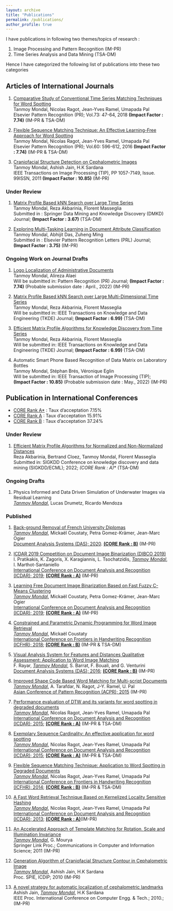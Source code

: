 ```yaml
---
layout: archive
title: "Publications"
permalink: /publications/
author_profile: true
---
```

I have publications in following two themes/topics of research :
1. Image Processing and Pattern Recognition (IM-PR)
2. Time Series Analysis and Data Mining (TSA-DM)

Hence I have categorized the following list of publications into these two categories


## Articles of International Journals


1. [Comparative Study of Conventional Time Series Matching Techniques for Word Spotting](/files/pdf/journal/DTW_PR.pdf) <br/>
Tanmoy Mondal, Nicolas Ragot, Jean-Yves Ramel, Umapada Pal <br/>
Elsevier Pattern Recognition (PR); Vol.73: 47-64, 2018 **(Impact Factor : 7.74)** (IM-PR & TSA-DM)

2.  [Flexible Sequence Matching Technique: An Effective Learning-Free Approach for Word Spotting](/files/pdf/journal/FSM_PR.pdf) <br/>
Tanmoy Mondal, Nicolas Ragot, Jean-Yves Ramel, Umapada Pal <br/>
Elsevier Pattern Recognition (PR); Vol.60: 596-612, 2016 **(Impact Factor : 7.74)** (IM-PR & TSA-DM)

3. [Craniofacial Structure Detection on Cephalometric Images](/files/pdf/journal/TIP.pdf) <br/>
Tanmoy Mondal, Ashish Jain, H.K Sardana <br/> IEEE Transactions on Image Processing (TIP), PP 1057-7149, Issue. 99ISSN, 2011 **(Impact Factor : 10.85)** (IM-PR)


### Under Review

1. [Matrix Profile Based kNN Search over Large Time Series](/files/pdf/journal/kNN_Matrix_Profile.pdf) <br/>
Tanmoy Mondal, Reza Akbarinia, Florent Masseglia <br/>
Submitted in : Springer Data Mining and Knowledge Discovery (DMKD) Journal; **(Impact Factor : 3.67)** (TSA-DM)

2. [Exploring Multi-Tasking Learning in Document Attribute Classification](/files/pdf/journal/font_recog.pdf) <br/>
Tanmoy Mondal, Abhijit Das, Zuheng Ming <br/>
Submitted in : Elsevier Pattern Recognition Letters (PRL) Journal; **(Impact Factor : 3.75)** (IM-PR)



### Ongoing Work on Journal Drafts

1. [Logo Localization of Administrative Documents](/files/pdf/journal/LogoLocalization.pdf) <br/>
Tanmoy Mondal, Alireza Alaei <br/>
Will be submitted in: Pattern Recognition (PR) Journal; **(Impact Factor : 7.74)** (Probable submission date : April., 2022) (IM-PR)

2. [Matrix Profile Based kNN Search over Large Multi-Dimensional Time Series](/files/pdf/journal/multi_dims.pdf) <br/>
Tanmoy Mondal, Reza Akbarinia, Florent Masseglia <br/>
Will be submitted in: IEEE Transactions on Knowledge and Data Engineering (TKDE) Journal; **(Impact Factor : 6.99)** (TSA-DM)

3. [Efficient Matrix Profile Algorithms for Knowledge Discovery from Time Series](/files/pdf/journal/AAMP_Journal.pdf) <br/>
Tanmoy Mondal, Reza Akbarinia, Florent Masseglia <br/>
Will be submitted in: IEEE Transactions on Knowledge and Data Engineering (TKDE) Journal; **(Impact Factor : 6.99)** (TSA-DM)

4. Automatic Smart Phone Based Recognition of Data Matrix on Laboratory Bottles <br/>
Tanmoy Mondal, Stéphan Brés, Véronique Eglin <br/>
Will be submitted in: IEEE Transaction of Image Processing (TIP); **(Impact Factor : 10.85)** (Probable submission date : May., 2022) (IM-PR)


## Publication in International Conferences

* [CORE Rank A*](http://portal.core.edu.au/conf-ranks/) : Taux d’acceptation 7.15%
* [CORE Rank A](http://portal.core.edu.au/conf-ranks/) : Taux d’acceptation 15.91%
* [CORE Rank B](http://portal.core.edu.au/conf-ranks/) : Taux d’acceptation 37.24%


### Under Review

1. [Efficient Matrix Profile Algorithms for Normalized and Non-Normalized Distances](https://github.com/anoynymREVIEW/Materials_Only/blob/main/KDD_2022.pdf) <br/> Reza Akbarinia, Bertrand Cloez, Tanmoy Mondal, Florent Masseglia <br/>
Submitted in: SIGKDD Conference on knowledge discovery and data mining (SIGKDD/ECML); 2022; **(CORE Rank : A*)** (TSA-DM)

### Ongoing Drafts

1. Physics Informed and Data Driven Simulation of Underwater Images via Residual Learning <br/>
<u>*Tanmoy Mondal*</u>, Lucas Drumetz, Ricardo Mendoza <br/> 

<!-- Will be submitted in: European Conference on Computer Vision (ECCV); 2022; **(CORE Rank : A*)** (IM-PR) -->



### Published
1. [Back-ground Removal of French University Diplomas](https://www.researchgate.net/publication/343644589_Background_Removal_of_French_University_Diplomas) 
<br/> <u>*Tanmoy Mondal*</u>, Mickaël Coustaty, Petra Gomez-Krämer, Jean-Marc Ogier <br/>
[Document Analysis Systems (DAS); 2020](https://iapr.org/archives/das2020/). [<u>**(CORE Rank : B)**</u>](http://portal.core.edu.au/conf-ranks/1998/) (IM-PR)

2. [ICDAR 2019 Competition on Document Image Binarization (DIBCO 2019)](https://www.researchgate.net/publication/339019523_ICDAR_2019_Competition_on_Document_Image_Binarization_DIBCO_2019) <br/>
I. Pratikakis, K. Zagoris, X. Karagiannis, L. Tsochatzidis, <u>*Tanmoy Mondal*</u>, I. Marthot-Santaniello <br/>
[International Conference on Document Analysis and Recognition (ICDAR); 2019](http://icdar2019.org/); [<u>**(CORE Rank : A)**</u>](http://portal.core.edu.au/conf-ranks/2047/) (IM-PR)

3. [Learning Free Document Image Binarization Based on Fast Fuzzy C-Means Clustering](https://www.researchgate.net/publication/339024855_Learning_Free_Document_Image_Binarization_Based_on_Fast_Fuzzy_C-Means_Clustering) <br/>
<u>*Tanmoy Mondal*</u>, Mickaël Coustaty, Petra Gomez-Krämer, Jean-Marc Ogier <br/>
[International Conference on Document Analysis and Recognition (ICDAR); 2019](http://icdar2019.org/); [<u>**(CORE Rank : A)**</u>](http://portal.core.edu.au/conf-ranks/2047/) (IM-PR)

4. [Constrained and Parametric Dynamic Programming for Word Image Retrieval](https://www.researchgate.net/publication/329820093_Constrained_and_Parametric_Dynamic_Programming_for_Word_Image_Retrieval) <br/>
<u>*Tanmoy Mondal*</u>, Mickaël Coustaty <br/>
[International Conference on Frontiers in Handwriting Recognition (ICFHR); 2018](https://iapr.org/archives/icfhr2018/); [<u>**(CORE Rank : B)**</u>](http://portal.core.edu.au/conf-ranks/1035/) (IM-PR & TSA-DM)

5. [Visual Analysis System for Features and Distances Qualitative Assessment: Application to Word Image Matching](https://www.researchgate.net/publication/303950840_Visual_Analysis_System_for_Features_and_Distances_Qualitative_Assessment_Application_to_Word_Image_Matching) <br/>
F. Rayar, <u>*Tanmoy Mondal*</u>, S. Barrat, F. Bouali, and G. Venturini<br/>
[Document Analysis Systems (DAS); 2016](https://www.primaresearch.org/das2016/); [<u>**(CORE Rank : B)**</u>](http://portal.core.edu.au/conf-ranks/1998/) (IM-PR)

6. [Improved Shape Code Based Word Matching for Multi-script Documents](https://www.researchgate.net/publication/295547853_Improved_Shape_Code_Based_Word_Matching_For_Multi-script_Documents) <br/>
<u>*Tanmoy Mondal*</u>, A. Tarafdar, N. Ragot, J-Y. Ramel, U. Pal <br/>
[Asian Conference of Pattern Recognition (ACPR); 2015](https://acpr2015.org/) (IM-PR)

7. [Performance evaluation of DTW and its variants for word spotting in degraded documents](https://www.researchgate.net/publication/280084351_Performance_Evaluation_of_DTW_and_its_Variants_for_Word_Spotting_in_Degraded_Documents) <br/>
<u>*Tanmoy Mondal*</u>, Nicolas Ragot, Jean-Yves Ramel, Umapada Pal <br/>
[International Conference on Document Analysis and Recognition (ICDAR); 2015](https://iapr.org/archives/icdar2015/index.html); [<u>**(CORE Rank : A)**</u>](http://portal.core.edu.au/conf-ranks/2047/) (IM-PR & TSA-DM)

8. [Exemplary Sequence Cardinality: An effective application for word spotting](https://www.researchgate.net/publication/280084346_Exemplary_Sequence_Cardinality_An_Effective_Application_for_Word_Spotting) <br/>
*<u>Tanmoy Mondal</u>*, Nicolas Ragot, Jean-Yves Ramel, Umapada Pal <br/>
[International Conference on Document Analysis and Recognition (ICDAR); 2015](https://iapr.org/archives/icdar2015/index.html); [<u>**(CORE Rank : A)**</u>](http://portal.core.edu.au/conf-ranks/2047/) (IM-PR & TSA-DM)




9. [Flexible Sequence Matching Technique: Application to Word Spotting in Degraded Documents](https://www.researchgate.net/publication/265258101_Flexible_Sequence_Matching_Technique_Application_to_Word_Spotting_in_Degraded_Documents) <br/>
<u>*Tanmoy Mondal*</u>, Nicolas Ragot, Jean-Yves Ramel, Umapada Pal <br/>
[International Conference on Frontiers in Handwriting Recognition (ICFHR); 2014](https://iapr.org/archives/icfhr2014/wp-content/uploads/2014/09/ICFHR2014-Detailed-Program_v2.pdf); [<u>**(CORE Rank : B)**</u>](http://portal.core.edu.au/conf-ranks/1035/) (IM-PR & TSA-DM)



10. [A Fast Word Retrieval Technique Based on Kernelized Locality Sensitive Hashing](https://www.researchgate.net/publication/259752680_A_Fast_Word_Retrieval_Technique_Based_on_Kernelized_Locality_Sensitive_Hashing) <br/>
<u>*Tanmoy Mondal*</u>, Nicolas Ragot, Jean-Yves Ramel, Umapada Pal <br/>
[International Conference on Document Analysis and Recognition (ICDAR); 2013](https://iapr.org/archives/icdar2013/); [<u>**(CORE Rank : A)**</u>](http://portal.core.edu.au/conf-ranks/2047/)(IM-PR)

11. [An Accelerated Approach of Template Matching for Rotation, Scale and Illumination Invariance](https://link.springer.com/chapter/10.1007/978-3-642-19263-0_15) <br/>
<u>*Tanmoy Mondal*</u>, G. Mourya <br/>
Springer Link Proc.; Communications in Computer and Information Science; 2011 (IM-PR)

12. [Generation Algorithm of Craniofacial Structure Contour in Cephalometric Image](https://www.spiedigitallibrary.org/conference-proceedings-of-spie/7546/75460Z/Generation-algorithm-of-craniofacial-structure-contour-in-cephalometric-images/10.1117/12.853786.short) <br/>
<u>*Tanmoy Mondal*</u>, Ashish Jain, H.K Sardana <br/>
Proc. SPIE, ICDIP; 2010 (IM-PR)

13. [A novel strategy for automatic localization of cephalometric landmarks](https://ieeexplore.ieee.org/document/5485871) <br/>
Ashish Jain, <u>*Tanmoy Mondal*</u>, H.K Sardana <br/>
IEEE Proc. International Conference on Computer Engg. & Tech.; 2010.; (IM-PR)
